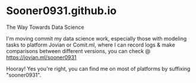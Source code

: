 # Sooner0931.github.io
The Way Towards Data Science


I'm moving commit my data science work, especially those with modeling tasks to platform Jovian or Comit.ml, where I can record logs & make comparisons between different versions, you can check @ https://jovian.ml/sooner0931

Hooray! Yes you're right, you can find me on most of platforms by suffixing "sooner0931".
